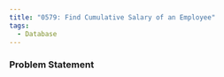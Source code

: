 ```yaml
---
title: "0579: Find Cumulative Salary of an Employee"
tags:
  - Database
---
```

### Problem Statement

